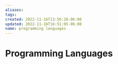 ```yaml
---
aliases: 
tags: 
created: 2022-11-16T13:56:28-06:00
updated: 2022-11-16T16:51:05-06:00
name: programming languages
---
```

# Programming Languages

```dataview

```
